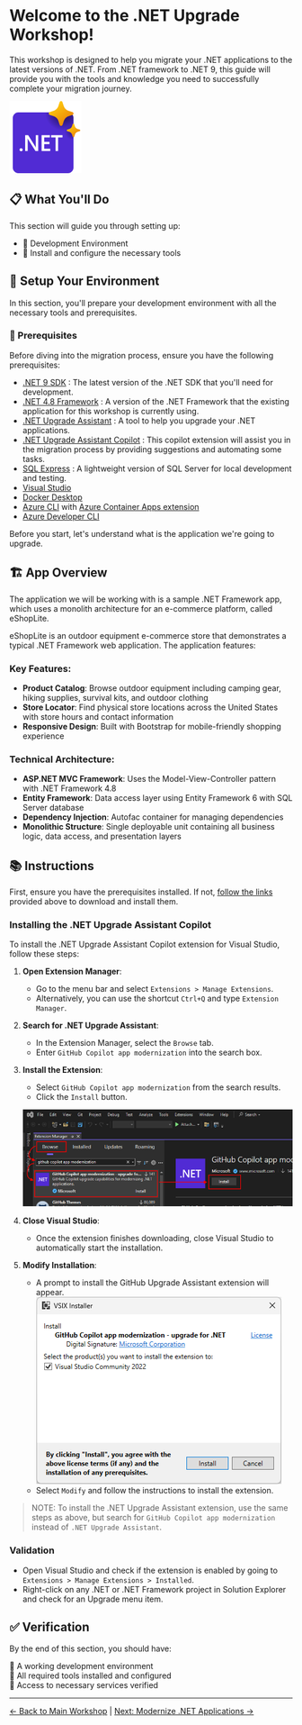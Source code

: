 # Welcome to the .NET Upgrade Workshop!

This workshop is designed to help you migrate your .NET applications to the latest versions of .NET. From .NET framework to .NET 9, this guide will provide you with the tools and knowledge you need to successfully complete your migration journey.

![.NET Upgrade Tool](./images/Microsoft.VisualStudio.Services.Icons.png)

## 📋 What You'll Do

This section will guide you through setting up:

- 🔨 Development Environment
- 🔹 Install and configure the necessary tools

## 🔧 Setup Your Environment

 In this section, you'll prepare your development environment with all the necessary tools and prerequisites.

### 📝 Prerequisites

Before diving into the migration process, ensure you have the following prerequisites:

- [.NET 9 SDK](https://dotnet.microsoft.com/download/dotnet/9.0) : The latest version of the .NET SDK that you'll need for development.
- [.NET 4.8 Framework](https://dotnet.microsoft.com/download/dotnet-framework/net48) : A version of the .NET Framework that the existing application for this workshop is currently using.
- [.NET Upgrade Assistant](https://learn.microsoft.com/en-us/dotnet/core/porting/upgrade-assistant-overview) : A tool to help you upgrade your .NET applications.
- [.NET Upgrade Assistant Copilot](https://learn.microsoft.com/en-us/dotnet/core/porting/github-copilot-app-modernization-install#visual-studio-extension) : This copilot extension will assist you in the migration process by providing suggestions and automating some tasks.
- [SQL Express](https://www.microsoft.com/en-us/download/details.aspx?id=104781&lc=1033&msockid=3bf02f53610f677810c73afb608a66da) : A lightweight version of SQL Server for local development and testing.
- [Visual Studio](https://visualstudio.microsoft.com/vs/)
- [Docker Desktop](https://docs.docker.com/desktop/)
- [Azure CLI](https://learn.microsoft.com/cli/azure/install-azure-cli) with [Azure Container Apps extension](https://learn.microsoft.com/cli/azure/azure-cli-extensions-list)
- [Azure Developer CLI](https://learn.microsoft.com/azure/developer/azure-developer-cli/install-azd)


 Before you start, let's understand what is the application we're going to upgrade.

 

## 🏗️ App Overview

The application we will be working with is a sample .NET Framework app, which uses a monolith architecture for an e-commerce platform, called eShopLite. 

eShopLite is an outdoor equipment e-commerce store that demonstrates a typical .NET Framework web application. The application features:

### Key Features:
- **Product Catalog**: Browse outdoor equipment including camping gear, hiking supplies, survival kits, and outdoor clothing
- **Store Locator**: Find physical store locations across the United States with store hours and contact information
- **Responsive Design**: Built with Bootstrap for mobile-friendly shopping experience

### Technical Architecture:
- **ASP.NET MVC Framework**: Uses the Model-View-Controller pattern with .NET Framework 4.8
- **Entity Framework**: Data access layer using Entity Framework 6 with SQL Server database
- **Dependency Injection**: Autofac container for managing dependencies
- **Monolithic Structure**: Single deployable unit containing all business logic, data access, and presentation layers

## 📚 Instructions

First, ensure you have the prerequisites installed. If not, [follow the links](#-prerequisites) provided above to download and install them.

### Installing the .NET Upgrade Assistant Copilot
To install the .NET Upgrade Assistant Copilot extension for Visual Studio, follow these steps:

1. **Open Extension Manager**: 
   - Go to the menu bar and select `Extensions > Manage Extensions`.
    - Alternatively, you can use the shortcut `Ctrl+Q` and type `Extension Manager`.

2. **Search for .NET Upgrade Assistant**:
   - In the Extension Manager, select the `Browse` tab.
   - Enter `GitHub Copilot app modernization` into the search box.

3. **Install the Extension**:
   - Select `GitHub Copilot app modernization` from the search results.
   - Click the `Install` button.

   ![Visual Studio Installation](./images/visual-studio-manage-extensions.png)
   

4. **Close Visual Studio**:
   - Once the extension finishes downloading, close Visual Studio to automatically start the installation.

5. **Modify Installation**:
   - A prompt to install the GitHub Upgrade Assistant extension will appear.
   ![Modify Installation](./images/install-prompt.png)
   - Select `Modify` and follow the instructions to install the extension.
   


> NOTE: To install the .NET Upgrade Assistant  extension, use the same steps as above, but search for `GitHub Copilot app modernization` instead of `.NET Upgrade Assistant`.


### Validation
* Open Visual Studio and check if the extension is enabled by going to `Extensions > Manage Extensions > Installed`.
* Right-click on any .NET or .NET Framework project in Solution Explorer and check for an Upgrade menu item.


## ✅ Verification

By the end of this section, you should have:

🔹 A working development environment  
🔹 All required tools installed and configured  
🔹 Access to necessary services verified  

---
[← Back to Main Workshop](../README.md) | [Next: Modernize .NET Applications →](../2-modernize-dotnet/README.md)